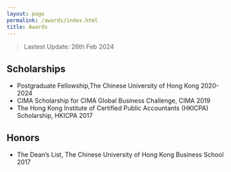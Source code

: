 ```yaml
---
layout: page
permalink: /awards/index.html
title: Awards
---
```


> Lastest Update: 26th Feb 2024 &nbsp;

## Scholarships

- Postgraduate Fellowship,The Chinese University of Hong Kong 2020-2024
- CIMA Scholarship for CIMA Global Business Challenge, CIMA 2019
- The Hong Kong Institute of Certified Public Accountants (HKICPA) Scholarship, HKICPA 2017<br>

## Honors
- The Dean’s List, The Chinese University of Hong Kong Business School 2017<br>

<br>
